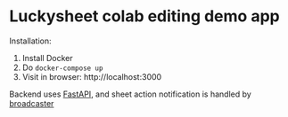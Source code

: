 # Luckysheet colab editing demo app

Installation:

1. Install Docker
2. Do `docker-compose up`
3. Visit in browser: http://localhost:3000


Backend uses [FastAPI](https://fastapi.tiangolo.com/), and sheet action notification is handled by [broadcaster](https://github.com/encode/broadcaster)
